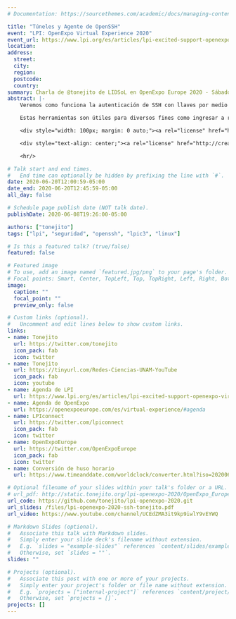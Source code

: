 ```yaml
---
# Documentation: https://sourcethemes.com/academic/docs/managing-content/

title: "Túneles y Agente de OpenSSH"
event: "LPI: OpenExpo Virtual Experience 2020"
event_url: https://www.lpi.org/es/articles/lpi-excited-support-openexpo-virtual-experience-2020-0
location:
address:
  street:
  city:
  region:
  postcode:
  country:
summary: Charla de @tonejito de LIDSoL en OpenExpo Europe 2020 - Sábado 20 de Junio de 2020 12:00 hrs (CST)
abstract: |-
    Veremos como funciona la autenticación de SSH con llaves por medio de `IdentityFile`, cómo utilizar el _agente de SSH_ y compartirlo con varios equipos de manera anidada por medio de `ForwardAgent` para evitar copiar las llaves SSH. También veremos como exponer y alcanzar servicios internos y externos a través de los _túneles SSH_ con `LocalForward` y `RemoteForward` y por último analizaremos el _proxy SOCKS_ que provee SSH con la opción `DynamicForward`.

    Estas herramientas son útiles para diversos fines como ingresar a recursos internos cuando se opera en el campo, acceder recursos bloqueados utilizando un equipo remoto como intermediario, exfiltrar datos después de una intrusión y en general para la administración de sistemas.

    <div style="width: 100px; margin: 0 auto;"><a rel="license" href="http://creativecommons.org/licenses/by-sa/4.0/"><img alt="Creative Commons Attribution-ShareAlike 4.0 International License" style="border-width:0" src="https://i.creativecommons.org/l/by-sa/4.0/88x31.png"></a></div>

    <div style="text-align: center;"><a rel="license" href="http://creativecommons.org/licenses/by-sa/4.0/">Creative Commons Attribution-ShareAlike 4.0 International License</a></div>

    <hr/>

# Talk start and end times.
#   End time can optionally be hidden by prefixing the line with `#`.
date: 2020-06-20T12:00:59-05:00
date_end: 2020-06-20T12:45:59-05:00
all_day: false

# Schedule page publish date (NOT talk date).
publishDate: 2020-06-08T19:26:00-05:00

authors: ["tonejito"]
tags: ["lpi", "seguridad", "openssh", "lpic3", "linux"]

# Is this a featured talk? (true/false)
featured: false

# Featured image
# To use, add an image named `featured.jpg/png` to your page's folder. 
# Focal points: Smart, Center, TopLeft, Top, TopRight, Left, Right, BottomLeft, Bottom, BottomRight.
image:
  caption: ""
  focal_point: ""
  preview_only: false

# Custom links (optional).
#   Uncomment and edit lines below to show custom links.
links:
- name: Tonejito
  url: https://twitter.com/tonejito
  icon_pack: fab
  icon: twitter
- name: Tonejito
  url: https://tinyurl.com/Redes-Ciencias-UNAM-YouTube
  icon_pack: fab
  icon: youtube
- name: Agenda de LPI
  url: https://www.lpi.org/es/articles/lpi-excited-support-openexpo-virtual-experience-2020-0
- name: Agenda de OpenExpo
  url: https://openexpoeurope.com/es/virtual-experience/#agenda
- name: LPIconnect
  url: https://twitter.com/lpiconnect
  icon_pack: fab
  icon: twitter
- name: OpenExpoEurope
  url: https://twitter.com/OpenExpoEurope
  icon_pack: fab
  icon: twitter
- name: Conversión de huso horario
  url: https://www.timeanddate.com/worldclock/converter.html?iso=20200620T170000&p1=141&p2=155

# Optional filename of your slides within your talk's folder or a URL.
# url_pdf: http://static.tonejito.org/lpi-openexpo-2020/OpenExpo_Europe_2020-Tuneles_y_Agente_SSH-Andres_Hernandez.pdf
url_code: https://github.com/tonejito/lpi-openexpo-2020.git
url_slides: /files/lpi-openexpo-2020-ssh-tonejito.pdf
url_video: https://www.youtube.com/channel/UCEdZMA3it9kp9iwlY9vEYWQ

# Markdown Slides (optional).
#   Associate this talk with Markdown slides.
#   Simply enter your slide deck's filename without extension.
#   E.g. `slides = "example-slides"` references `content/slides/example-slides.md`.
#   Otherwise, set `slides = ""`.
slides: ""

# Projects (optional).
#   Associate this post with one or more of your projects.
#   Simply enter your project's folder or file name without extension.
#   E.g. `projects = ["internal-project"]` references `content/project/deep-learning/index.md`.
#   Otherwise, set `projects = []`.
projects: []
---
```

